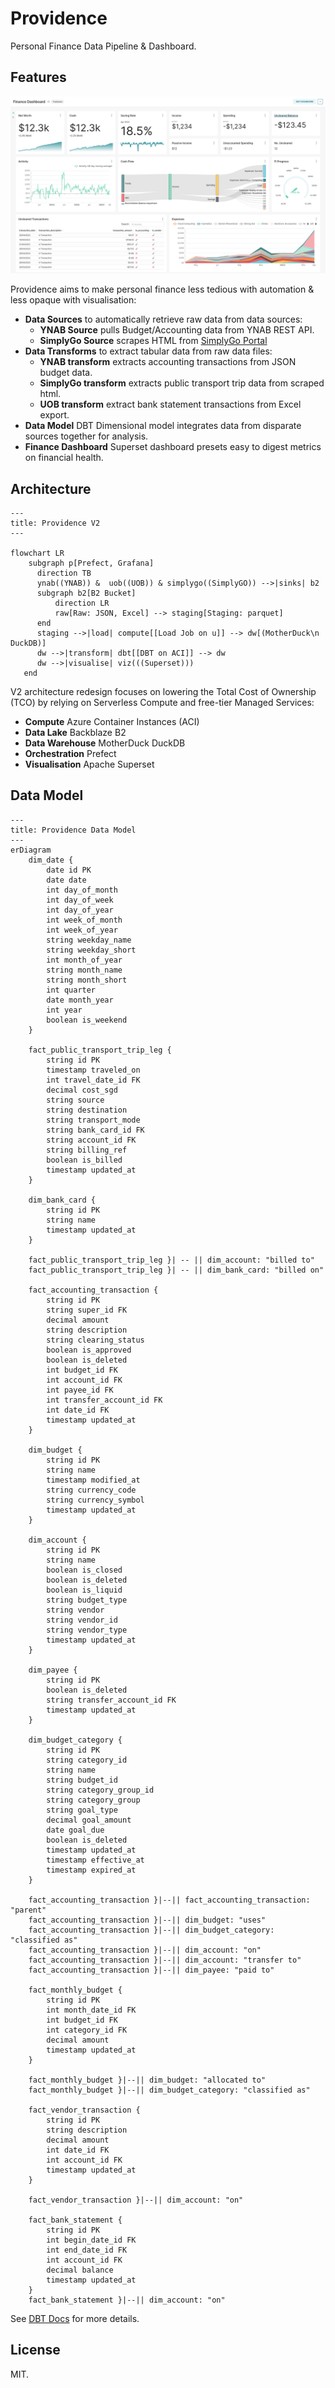 # Providence

Personal Finance Data Pipeline & Dashboard.

## Features

![Finance Dashboard Screenshot](assets/finance_dashboard_screenshot.png)

Providence aims to make personal finance less tedious with automation & less opaque with visualisation:

- **Data Sources** to automatically retrieve raw data from data sources:
  - **YNAB Source** pulls Budget/Accounting data from YNAB REST API.
  - **SimplyGo Source** scrapes HTML from [SimplyGo Portal](https://simplygo.transitlink.com.sg/)
- **Data Transforms** to extract tabular data from raw data files:
  - **YNAB transform** extracts accounting transactions from JSON budget data.
  - **SimplyGo transform** extracts public transport trip data from scraped html.
  - **UOB transform** extract bank statement transactions from Excel export.
- **Data Model** DBT Dimensional model integrates data from disparate sources together for analysis.
- **Finance Dashboard** Superset dashboard presets easy to digest metrics on financial health.


## Architecture
```mermaid
---
title: Providence V2
---

flowchart LR
    subgraph p[Prefect, Grafana]
      direction TB
      ynab((YNAB)) &  uob((UOB)) & simplygo((SimplyGO)) -->|sinks| b2
      subgraph b2[B2 Bucket]
          direction LR
          raw[Raw: JSON, Excel] --> staging[Staging: parquet]
      end
      staging -->|load| compute[[Load Job on u]] --> dw[(MotherDuck\n DuckDB)]
      dw -->|transform| dbt[[DBT on ACI]] --> dw
      dw -->|visualise| viz(((Superset)))
   end
```

V2 architecture redesign focuses on lowering the Total Cost of Ownership (TCO)
by relying on Serverless Compute and free-tier Managed Services:
- **Compute** Azure Container Instances (ACI)
- **Data Lake** Backblaze B2
- **Data Warehouse** MotherDuck DuckDB
- **Orchestration** Prefect
- **Visualisation** Apache Superset

## Data Model

```mermaid
---
title: Providence Data Model
---
erDiagram
    dim_date {
        date id PK
        date date
        int day_of_month
        int day_of_week
        int day_of_year
        int week_of_month
        int week_of_year
        string weekday_name
        string weekday_short
        int month_of_year
        string month_name
        string month_short
        int quarter
        date month_year
        int year
        boolean is_weekend
    }

    fact_public_transport_trip_leg {
        string id PK
        timestamp traveled_on
        int travel_date_id FK
        decimal cost_sgd
        string source
        string destination
        string transport_mode
        string bank_card_id FK
        string account_id FK
        string billing_ref
        boolean is_billed
        timestamp updated_at
    }

    dim_bank_card {
        string id PK
        string name
        timestamp updated_at
    }

    fact_public_transport_trip_leg }| -- || dim_account: "billed to"
    fact_public_transport_trip_leg }| -- || dim_bank_card: "billed on"

    fact_accounting_transaction {
        string id PK
        string super_id FK
        decimal amount
        string description
        string clearing_status
        boolean is_approved
        boolean is_deleted
        int budget_id FK
        int account_id FK
        int payee_id FK
        int transfer_account_id FK
        int date_id FK
        timestamp updated_at
    }

    dim_budget {
        string id PK
        string name
        timestamp modified_at
        string currency_code
        string currency_symbol
        timestamp updated_at
    }

    dim_account {
        string id PK
        string name
        boolean is_closed
        boolean is_deleted
        boolean is_liquid
        string budget_type
        string vendor
        string vendor_id
        string vendor_type
        timestamp updated_at
    }

    dim_payee {
        string id PK
        boolean is_deleted
        string transfer_account_id FK
        timestamp updated_at
    }

    dim_budget_category {
        string id PK
        string category_id
        string name
        string budget_id
        string category_group_id
        string category_group
        string goal_type
        decimal goal_amount
        date goal_due
        boolean is_deleted
        timestamp updated_at
        timestamp effective_at
        timestamp expired_at
    }

    fact_accounting_transaction }|--|| fact_accounting_transaction: "parent"
    fact_accounting_transaction }|--|| dim_budget: "uses"
    fact_accounting_transaction }|--|| dim_budget_category: "classified as"
    fact_accounting_transaction }|--|| dim_account: "on"
    fact_accounting_transaction }|--|| dim_account: "transfer to"
    fact_accounting_transaction }|--|| dim_payee: "paid to"

    fact_monthly_budget {
        string id PK
        int month_date_id FK
        int budget_id FK
        int category_id FK
        decimal amount
        timestamp updated_at
    }

    fact_monthly_budget }|--|| dim_budget: "allocated to"
    fact_monthly_budget }|--|| dim_budget_category: "classified as"

    fact_vendor_transaction {
        string id PK
        string description
        decimal amount
        int date_id FK
        int account_id FK
        timestamp updated_at
    }

    fact_vendor_transaction }|--|| dim_account: "on"

    fact_bank_statement {
        string id PK
        int begin_date_id FK
        int end_date_id FK
        int account_id FK
        decimal balance
        timestamp updated_at
    }
    fact_bank_statement }|--|| dim_account: "on"
```

See [DBT Docs](https://mrzzy.github.io/providence/#!/overview) for more details.

## License

MIT.
